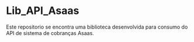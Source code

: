 # Lib_API_Asaas
Este repositorio se encontra uma biblioteca desenvolvida para consumo do API de sistema de cobranças Asaas.
